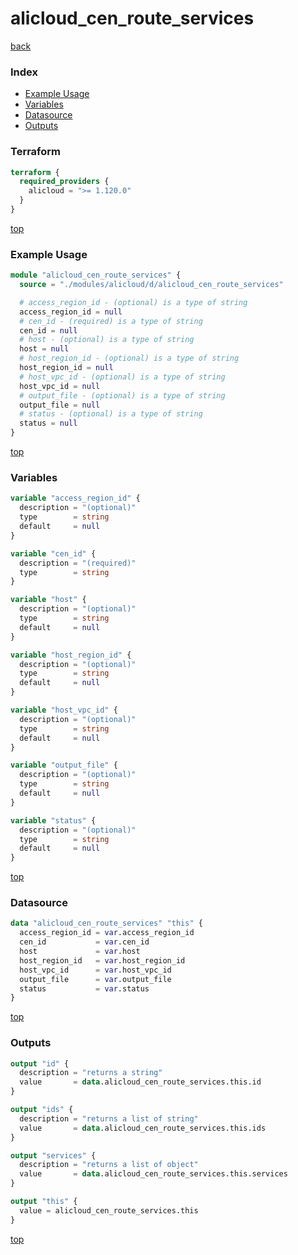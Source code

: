# alicloud_cen_route_services

[back](../alicloud.md)

### Index

- [Example Usage](#example-usage)
- [Variables](#variables)
- [Datasource](#datasource)
- [Outputs](#outputs)

### Terraform

```terraform
terraform {
  required_providers {
    alicloud = ">= 1.120.0"
  }
}
```

[top](#index)

### Example Usage

```terraform
module "alicloud_cen_route_services" {
  source = "./modules/alicloud/d/alicloud_cen_route_services"

  # access_region_id - (optional) is a type of string
  access_region_id = null
  # cen_id - (required) is a type of string
  cen_id = null
  # host - (optional) is a type of string
  host = null
  # host_region_id - (optional) is a type of string
  host_region_id = null
  # host_vpc_id - (optional) is a type of string
  host_vpc_id = null
  # output_file - (optional) is a type of string
  output_file = null
  # status - (optional) is a type of string
  status = null
}
```

[top](#index)

### Variables

```terraform
variable "access_region_id" {
  description = "(optional)"
  type        = string
  default     = null
}

variable "cen_id" {
  description = "(required)"
  type        = string
}

variable "host" {
  description = "(optional)"
  type        = string
  default     = null
}

variable "host_region_id" {
  description = "(optional)"
  type        = string
  default     = null
}

variable "host_vpc_id" {
  description = "(optional)"
  type        = string
  default     = null
}

variable "output_file" {
  description = "(optional)"
  type        = string
  default     = null
}

variable "status" {
  description = "(optional)"
  type        = string
  default     = null
}
```

[top](#index)

### Datasource

```terraform
data "alicloud_cen_route_services" "this" {
  access_region_id = var.access_region_id
  cen_id           = var.cen_id
  host             = var.host
  host_region_id   = var.host_region_id
  host_vpc_id      = var.host_vpc_id
  output_file      = var.output_file
  status           = var.status
}
```

[top](#index)

### Outputs

```terraform
output "id" {
  description = "returns a string"
  value       = data.alicloud_cen_route_services.this.id
}

output "ids" {
  description = "returns a list of string"
  value       = data.alicloud_cen_route_services.this.ids
}

output "services" {
  description = "returns a list of object"
  value       = data.alicloud_cen_route_services.this.services
}

output "this" {
  value = alicloud_cen_route_services.this
}
```

[top](#index)